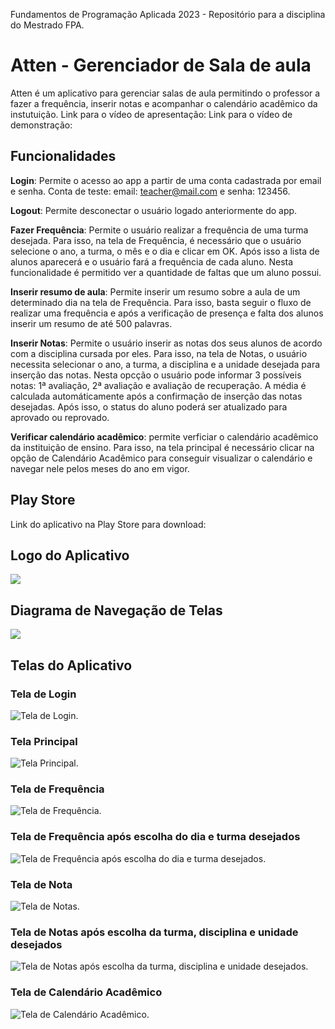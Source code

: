 Fundamentos de Programação Aplicada 2023 - Repositório para a disciplina do Mestrado FPA.
# Atten - Gerenciador de Sala de aula
Atten é um aplicativo para gerenciar salas de aula permitindo o professor a fazer a frequência, inserir notas e acompanhar o calendário acadêmico da instutuição.
Link para o vídeo de apresentação:
Link para o vídeo de demonstração:
## Funcionalidades
**Login**: Permite o acesso ao app a partir de uma conta cadastrada por email e senha. Conta de teste: email: teacher@mail.com e senha: 123456.

**Logout**: Permite desconectar o usuário logado anteriormente do app.

**Fazer Frequência**: Permite o usuário realizar a frequência de uma turma desejada. Para isso, na tela de Frequência, é necessário que o usuário selecione o ano, a turma, o mês e o dia e clicar em OK. Após isso a lista de alunos aparecerá e o usuário fará a frequência de cada aluno. Nesta funcionalidade é permitido ver a quantidade de faltas que um aluno possui.

**Inserir resumo de aula**: Permite inserir um resumo sobre a aula de um determinado dia na tela de Frequência. Para isso, basta seguir o fluxo de realizar uma frequência e após a verificação de presença e falta dos alunos inserir um resumo de até 500 palavras.

**Inserir Notas**: Permite o usuário inserir as notas dos seus alunos de acordo com a disciplina cursada por eles. Para isso, na tela de Notas, o usuário necessita selecionar o ano, a turma, a disciplina e a unidade desejada para inserção das notas. Nesta opcção o usuário pode informar 3 possíveis notas: 1ª avaliação, 2ª avaliação e avaliação de recuperação. A média é calculada automáticamente após a confirmação de inserção das notas desejadas. Após isso, o status do aluno poderá ser atualizado para aprovado ou reprovado.

**Verificar calendário acadêmico**: permite verficiar o calendário acadêmico da instituição de ensino. Para isso, na tela principal é necessário clicar na opção de Calendário Acadêmico para conseguir visualizar o calendário e navegar nele pelos meses do ano em vigor.
## Play Store
Link do aplicativo na Play Store para download: 
## Logo do Aplicativo
![](https://github.com/Suue/FPA/blob/main/atten-logo-final.png)
## Diagrama de Navegação de Telas
![](https://github.com/Suue/FPA/blob/main/attentelasnav.drawio.png)
## Telas do Aplicativo
### Tela de Login
![Tela de Login](https://github.com/Suue/FPA/blob/main/telalogin.png).
### Tela Principal
![Tela Principal](https://github.com/Suue/FPA/blob/main/trlaprincipal.png).
### Tela de Frequência
![Tela de Frequência](https://github.com/Suue/FPA/blob/main/telafrequencia1.png).
### Tela de Frequência após escolha do dia e turma desejados
![Tela de Frequência após escolha do dia e turma desejados](https://github.com/Suue/FPA/blob/main/trlafrequencia2.png).
### Tela de Nota
![Tela de Notas](https://github.com/Suue/FPA/blob/main/trlanotas1.png).
### Tela de Notas após escolha da turma, disciplina e unidade desejados
![Tela de Notas após escolha da turma, disciplina e unidade desejados](https://github.com/Suue/FPA/blob/main/telanotas2.png).
### Tela de Calendário Acadêmico
![Tela de Calendário Acadêmico](https://github.com/Suue/FPA/blob/main/trlacalendarioacademico.png).

